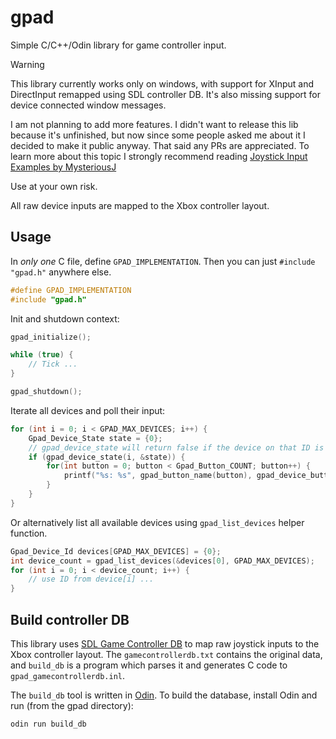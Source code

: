 # gpad
Simple C/C++/Odin library for game controller input.

> [!WARNING]
> This library currently works only on windows, with support for XInput and DirectInput remapped using SDL controller DB. It's also missing support for device connected window messages.
>
> I am not planning to add more features. I didn't want to release this lib because it's unfinished, but now since some people asked me about it I decided to make it public anyway. That said any PRs are appreciated.
> To learn more about this topic I strongly recommend reading [Joystick Input Examples by MysteriousJ](https://github.com/MysteriousJ/Joystick-Input-Examples)
>
> Use at your own risk.

All raw device inputs are mapped to the Xbox controller layout.


## Usage
In _only one_ C file, define `GPAD_IMPLEMENTATION`. Then you can just `#include "gpad.h"` anywhere else.
```c
#define GPAD_IMPLEMENTATION
#include "gpad.h"
```

Init and shutdown context:
```cpp
gpad_initialize();

while (true) {
    // Tick ...
}

gpad_shutdown();
```

Iterate all devices and poll their input:
```cpp
for (int i = 0; i < GPAD_MAX_DEVICES; i++) {
    Gpad_Device_State state = {0};
    // gpad_device_state will return false if the device on that ID is not connected.
    if (gpad_device_state(i, &state)) {
        for(int button = 0; button < Gpad_Button_COUNT; button++) {
            printf("%s: %s", gpad_button_name(button), gpad_device_button_pressed(&state, button) ? "down" : "up");
        }
    }
}
```

Or alternatively list all available devices using `gpad_list_devices` helper function.
```cpp
Gpad_Device_Id devices[GPAD_MAX_DEVICES] = {0};
int device_count = gpad_list_devices(&devices[0], GPAD_MAX_DEVICES);
for (int i = 0; i < device_count; i++) {
    // use ID from device[i] ...
}
```

## Build controller DB
This library uses [SDL Game Controller DB](https://github.com/gabomdq/SDL_GameControllerDB) to map raw joystick inputs to the Xbox controller layout. The `gamecontrollerdb.txt` contains the original data, and `build_db` is a program which  parses it and generates C code to `gpad_gamecontrollerdb.inl`.

The `build_db` tool is written in [Odin](https://github.com/odin-lang/Odin). To build the database, install Odin and run (from the gpad directory):
```bat
odin run build_db
```
